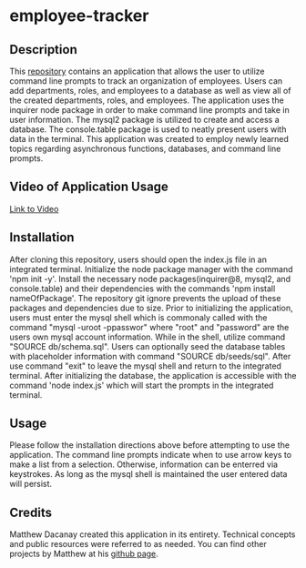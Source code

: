 # employee-tracker

## Description 

This [repository](mattdack.github.io/employee-tracker) contains an application that allows the user to utilize command line prompts to track an organization of employees. Users can add departments, roles, and employees to a database as well as view all of the created departments, roles, and employees. The application uses the inquirer node package in order to make command line prompts and take in user information. The mysql2 package is utilized to create and access a database. The console.table package is used to neatly present users with data in the terminal. This application was created to employ newly learned topics regarding asynchronous functions, databases, and command line prompts.

## Video of Application Usage
<a href = 'https://drive.google.com/file/d/1mLO11gXWk8eCx0FRpjpJK3FKh2raeP4e/view'> Link to Video</a>

## Installation

After cloning this repository, users should open the index.js file in an integrated terminal. Initialize the node package manager with the command 'npm init -y'. Install the necessary node packages(inquirer@8, mysql2, and console.table) and their dependencies with the commands 'npm install nameOfPackage'. The repository git ignore prevents the upload of these packages and dependencies due to size. Prior to initializing the application, users must enter the mysql shell which is commonaly called with the command "mysql -uroot -ppasswor" where "root" and "password" are the users own mysql account information. While in the shell, utilize command "SOURCE db/schema.sql". Users can optionally seed the database tables with placeholder information with command "SOURCE db/seeds/sql". After use command "exit" to leave the mysql shell and return to the integrated terminal.  After initializing the database, the application is accessible with the command 'node index.js' which will start the prompts in the integrated terminal.

## Usage 

Please follow the installation directions above before attempting to use the application. The command line prompts indicate when to use arrow keys to make a list from a selection. Otherwise, information can be enterred via keystrokes. As long as the mysql shell is maintained the user entered data will persist.

## Credits

 Matthew Dacanay created this application in its entirety. Technical concepts and public resources were referred to as needed. You can find other projects by Matthew at his [github page](github.com/mattdack).
